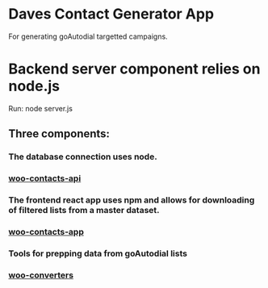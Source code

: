 # Daves Contact Generator App
For generating goAutodial targetted campaigns.

# Backend server component relies on node.js

Run:
    node server.js

## Three components:  

### The database connection uses node.  
### [woo-contacts-api](https://github.com/menached/woo-contacts-api)  
### The frontend react app uses npm and allows for downloading of filtered lists from a master dataset.  
### [woo-contacts-app](https://github.com/menached/woo-contacts-app)  
### Tools for prepping data from goAutodial lists  
### [woo-converters](https://github.com/menached/woo-converters)  
